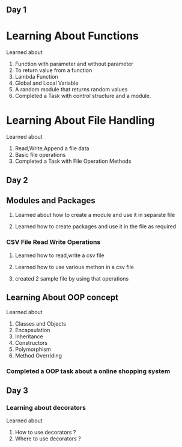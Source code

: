 ## Day 1
# Learning About Functions

Learned about 
1. Function with parameter and without parameter 
2. To return value from a function
3. Lambda Function
4. Global and Local Variable
5. A random module that returns random values
6. Completed a Task with control structure and a module.


# Learning About File Handling

Learned about
1. Read,Write,Append a file data
2. Basic file operations
3. Completed a Task with File Operation Methods


## Day 2


## Modules and Packages 

1. Learned about how to create a module and use it in separate file

2. Learned how to create packages and use it in the file as required


### CSV File Read Write Operations

1. Learned how to read,write a csv file

2. Learned how to use various methon in a csv file

3. created 2 sample file by using that operations

## Learning About OOP concept

Learned about
1. Classes and Objects
2. Encapsulation
3. Inheritance
4. Constructors
5. Polymorphism
6. Method Overriding
 
### Completed a OOP task about a online shopping system



## Day 3

### Learning about decorators 

Learned about
1. How to use decorators ?
2. Where to use decorators ?
